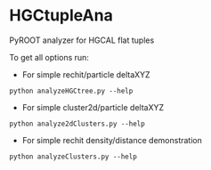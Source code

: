 # HGCtupleAna
PyROOT analyzer for HGCAL flat tuples

To get all options run:

* For simple rechit/particle deltaXYZ
```
python analyzeHGCtree.py --help
```
* For simple cluster2d/particle deltaXYZ
```
python analyze2dClusters.py --help
```
* For simple rechit density/distance demonstration
```
python analyzeClusters.py --help
```
